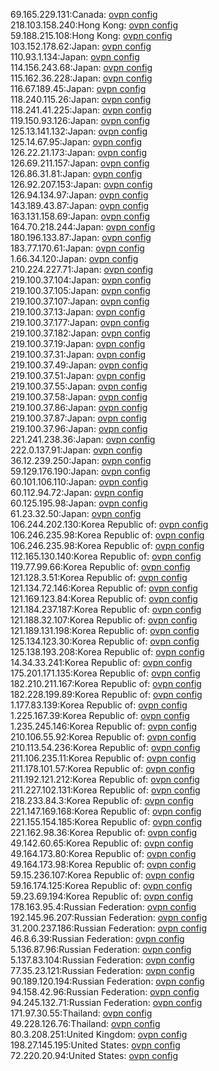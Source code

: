 69.165.229.131:Canada: [ovpn config](vpn/69_165_229_131.ovpn)  
218.103.158.240:Hong Kong: [ovpn config](vpn/218_103_158_240.ovpn)  
59.188.215.108:Hong Kong: [ovpn config](vpn/59_188_215_108.ovpn)  
103.152.178.62:Japan: [ovpn config](vpn/103_152_178_62.ovpn)  
110.93.1.134:Japan: [ovpn config](vpn/110_93_1_134.ovpn)  
114.156.243.68:Japan: [ovpn config](vpn/114_156_243_68.ovpn)  
115.162.36.228:Japan: [ovpn config](vpn/115_162_36_228.ovpn)  
116.67.189.45:Japan: [ovpn config](vpn/116_67_189_45.ovpn)  
118.240.115.26:Japan: [ovpn config](vpn/118_240_115_26.ovpn)  
118.241.41.225:Japan: [ovpn config](vpn/118_241_41_225.ovpn)  
119.150.93.126:Japan: [ovpn config](vpn/119_150_93_126.ovpn)  
125.13.141.132:Japan: [ovpn config](vpn/125_13_141_132.ovpn)  
125.14.67.95:Japan: [ovpn config](vpn/125_14_67_95.ovpn)  
126.22.21.173:Japan: [ovpn config](vpn/126_22_21_173.ovpn)  
126.69.211.157:Japan: [ovpn config](vpn/126_69_211_157.ovpn)  
126.86.31.81:Japan: [ovpn config](vpn/126_86_31_81.ovpn)  
126.92.207.153:Japan: [ovpn config](vpn/126_92_207_153.ovpn)  
126.94.134.97:Japan: [ovpn config](vpn/126_94_134_97.ovpn)  
143.189.43.87:Japan: [ovpn config](vpn/143_189_43_87.ovpn)  
163.131.158.69:Japan: [ovpn config](vpn/163_131_158_69.ovpn)  
164.70.218.244:Japan: [ovpn config](vpn/164_70_218_244.ovpn)  
180.196.133.87:Japan: [ovpn config](vpn/180_196_133_87.ovpn)  
183.77.170.61:Japan: [ovpn config](vpn/183_77_170_61.ovpn)  
1.66.34.120:Japan: [ovpn config](vpn/1_66_34_120.ovpn)  
210.224.227.71:Japan: [ovpn config](vpn/210_224_227_71.ovpn)  
219.100.37.104:Japan: [ovpn config](vpn/219_100_37_104.ovpn)  
219.100.37.105:Japan: [ovpn config](vpn/219_100_37_105.ovpn)  
219.100.37.107:Japan: [ovpn config](vpn/219_100_37_107.ovpn)  
219.100.37.13:Japan: [ovpn config](vpn/219_100_37_13.ovpn)  
219.100.37.177:Japan: [ovpn config](vpn/219_100_37_177.ovpn)  
219.100.37.182:Japan: [ovpn config](vpn/219_100_37_182.ovpn)  
219.100.37.19:Japan: [ovpn config](vpn/219_100_37_19.ovpn)  
219.100.37.31:Japan: [ovpn config](vpn/219_100_37_31.ovpn)  
219.100.37.49:Japan: [ovpn config](vpn/219_100_37_49.ovpn)  
219.100.37.51:Japan: [ovpn config](vpn/219_100_37_51.ovpn)  
219.100.37.55:Japan: [ovpn config](vpn/219_100_37_55.ovpn)  
219.100.37.58:Japan: [ovpn config](vpn/219_100_37_58.ovpn)  
219.100.37.86:Japan: [ovpn config](vpn/219_100_37_86.ovpn)  
219.100.37.87:Japan: [ovpn config](vpn/219_100_37_87.ovpn)  
219.100.37.96:Japan: [ovpn config](vpn/219_100_37_96.ovpn)  
221.241.238.36:Japan: [ovpn config](vpn/221_241_238_36.ovpn)  
222.0.137.91:Japan: [ovpn config](vpn/222_0_137_91.ovpn)  
36.12.239.250:Japan: [ovpn config](vpn/36_12_239_250.ovpn)  
59.129.176.190:Japan: [ovpn config](vpn/59_129_176_190.ovpn)  
60.101.106.110:Japan: [ovpn config](vpn/60_101_106_110.ovpn)  
60.112.94.72:Japan: [ovpn config](vpn/60_112_94_72.ovpn)  
60.125.195.98:Japan: [ovpn config](vpn/60_125_195_98.ovpn)  
61.23.32.50:Japan: [ovpn config](vpn/61_23_32_50.ovpn)  
106.244.202.130:Korea Republic of: [ovpn config](vpn/106_244_202_130.ovpn)  
106.246.235.98:Korea Republic of: [ovpn config](vpn/106_246_235_98.ovpn)  
106.246.235.98:Korea Republic of: [ovpn config](vpn/106_246_235_98.ovpn)  
112.165.130.140:Korea Republic of: [ovpn config](vpn/112_165_130_140.ovpn)  
119.77.99.66:Korea Republic of: [ovpn config](vpn/119_77_99_66.ovpn)  
121.128.3.51:Korea Republic of: [ovpn config](vpn/121_128_3_51.ovpn)  
121.134.72.146:Korea Republic of: [ovpn config](vpn/121_134_72_146.ovpn)  
121.169.123.84:Korea Republic of: [ovpn config](vpn/121_169_123_84.ovpn)  
121.184.237.187:Korea Republic of: [ovpn config](vpn/121_184_237_187.ovpn)  
121.188.32.107:Korea Republic of: [ovpn config](vpn/121_188_32_107.ovpn)  
121.189.131.198:Korea Republic of: [ovpn config](vpn/121_189_131_198.ovpn)  
125.134.123.30:Korea Republic of: [ovpn config](vpn/125_134_123_30.ovpn)  
125.138.193.208:Korea Republic of: [ovpn config](vpn/125_138_193_208.ovpn)  
14.34.33.241:Korea Republic of: [ovpn config](vpn/14_34_33_241.ovpn)  
175.201.171.135:Korea Republic of: [ovpn config](vpn/175_201_171_135.ovpn)  
182.210.211.167:Korea Republic of: [ovpn config](vpn/182_210_211_167.ovpn)  
182.228.199.89:Korea Republic of: [ovpn config](vpn/182_228_199_89.ovpn)  
1.177.83.139:Korea Republic of: [ovpn config](vpn/1_177_83_139.ovpn)  
1.225.167.39:Korea Republic of: [ovpn config](vpn/1_225_167_39.ovpn)  
1.235.245.146:Korea Republic of: [ovpn config](vpn/1_235_245_146.ovpn)  
210.106.55.92:Korea Republic of: [ovpn config](vpn/210_106_55_92.ovpn)  
210.113.54.236:Korea Republic of: [ovpn config](vpn/210_113_54_236.ovpn)  
211.106.235.11:Korea Republic of: [ovpn config](vpn/211_106_235_11.ovpn)  
211.178.101.57:Korea Republic of: [ovpn config](vpn/211_178_101_57.ovpn)  
211.192.121.212:Korea Republic of: [ovpn config](vpn/211_192_121_212.ovpn)  
211.227.102.131:Korea Republic of: [ovpn config](vpn/211_227_102_131.ovpn)  
218.233.84.3:Korea Republic of: [ovpn config](vpn/218_233_84_3.ovpn)  
221.147.169.168:Korea Republic of: [ovpn config](vpn/221_147_169_168.ovpn)  
221.155.154.185:Korea Republic of: [ovpn config](vpn/221_155_154_185.ovpn)  
221.162.98.36:Korea Republic of: [ovpn config](vpn/221_162_98_36.ovpn)  
49.142.60.65:Korea Republic of: [ovpn config](vpn/49_142_60_65.ovpn)  
49.164.173.80:Korea Republic of: [ovpn config](vpn/49_164_173_80.ovpn)  
49.164.173.98:Korea Republic of: [ovpn config](vpn/49_164_173_98.ovpn)  
59.15.236.107:Korea Republic of: [ovpn config](vpn/59_15_236_107.ovpn)  
59.16.174.125:Korea Republic of: [ovpn config](vpn/59_16_174_125.ovpn)  
59.23.69.194:Korea Republic of: [ovpn config](vpn/59_23_69_194.ovpn)  
178.163.95.4:Russian Federation: [ovpn config](vpn/178_163_95_4.ovpn)  
192.145.96.207:Russian Federation: [ovpn config](vpn/192_145_96_207.ovpn)  
31.200.237.186:Russian Federation: [ovpn config](vpn/31_200_237_186.ovpn)  
46.8.6.39:Russian Federation: [ovpn config](vpn/46_8_6_39.ovpn)  
5.136.87.96:Russian Federation: [ovpn config](vpn/5_136_87_96.ovpn)  
5.137.83.104:Russian Federation: [ovpn config](vpn/5_137_83_104.ovpn)  
77.35.23.121:Russian Federation: [ovpn config](vpn/77_35_23_121.ovpn)  
90.189.120.194:Russian Federation: [ovpn config](vpn/90_189_120_194.ovpn)  
94.158.42.96:Russian Federation: [ovpn config](vpn/94_158_42_96.ovpn)  
94.245.132.71:Russian Federation: [ovpn config](vpn/94_245_132_71.ovpn)  
171.97.30.55:Thailand: [ovpn config](vpn/171_97_30_55.ovpn)  
49.228.126.76:Thailand: [ovpn config](vpn/49_228_126_76.ovpn)  
80.3.208.251:United Kingdom: [ovpn config](vpn/80_3_208_251.ovpn)  
198.27.145.195:United States: [ovpn config](vpn/198_27_145_195.ovpn)  
72.220.20.94:United States: [ovpn config](vpn/72_220_20_94.ovpn)  
